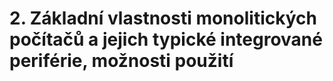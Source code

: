 # 2. Základní vlastnosti monolitických počítačů a jejich typické integrované periférie, možnosti použití
